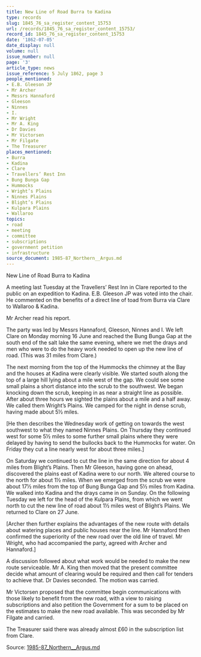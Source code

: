 ```yaml
---
title: New Line of Road Burra to Kadina
type: records
slug: 1845_76_sa_register_content_15753
url: /records/1845_76_sa_register_content_15753/
record_id: 1845_76_sa_register_content_15753
date: '1862-07-05'
date_display: null
volume: null
issue_number: null
page: '3'
article_type: news
issue_reference: 5 July 1862, page 3
people_mentioned:
- E.B. Gleeson JP
- Mr Archer
- Messrs Hannaford
- Gleeson
- Ninnes
- I.
- Mr Wright
- Mr A. King
- Dr Davies
- Mr Victorsen
- Mr Filgate
- The Treasurer
places_mentioned:
- Burra
- Kadina
- Clare
- Travellers’ Rest Inn
- Bung Bunga Gap
- Hummocks
- Wright’s Plains
- Ninnes Plains
- Blight’s Plains
- Kulpara Plains
- Wallaroo
topics:
- road
- meeting
- committee
- subscriptions
- government petition
- infrastructure
source_document: 1985-87_Northern__Argus.md
---
```


New Line of Road Burra to Kadina

A meeting last Tuesday at the Travellers’ Rest Inn in Clare reported to the public on an expedition to Kadina.  E.B. Gleeson JP was voted into the chair.  He commented on the benefits of a direct line of toad from Burra via Clare to Wallaroo & Kadina.

Mr Archer read his report.

The party was led by Messrs Hannaford, Gleeson, Ninnes and I.  We left Clare on Monday morning 16 June and reached the Bung Bunga Gap at the south end of the salt lake the same evening, where we met the drays and men who were to do the heavy work needed to open up the new line of road.  (This was 31 miles from Clare.)

The next morning from the top of the Hummocks the chimney at the Bay and the houses at Kadina were clearly visible.  We started south along the top of a large hill lying about a mile west of the gap.  We could see some small plains a short distance into the scrub to the southwest.  We began knocking down the scrub, keeping in as near a straight line as possible.  After about three hours we sighted the plains about a mile and a half away.  We called them Wright’s Plains.  We camped for the night in dense scrub, having made about 5½ miles.

[He then describes the Wednesday work of getting on towards the west southwest to what they named Ninnes Plains. On Thursday they continued west for some 5½ miles to some further small plains where they were delayed by having to send the bullocks back to the Hummocks for water.  On Friday they cut a line nearly west for about three miles.]

On Saturday we continued to cut the line in the same direction for about 4 miles from Blight’s Plains.  Then Mr Gleeson, having gone on ahead, discovered the plains east of Kadina were to our north.  We altered course to the north for about 1½ miles.  When we emerged from the scrub we were about 17½ miles from the top of Bung Bunga Gap and 5½ miles from Kadina.  We walked into Kadina and the drays came in on Sunday.  On the following Tuesday we left for the head of the Kulpara Plains, from which we went north to cut the new line of road about 1½ miles west of Blight’s Plains.  We returned to Clare on 27 June.

[Archer then further explains the advantages of the new route with details about watering places and public houses near the line.  Mr Hannaford then confirmed the superiority of the new road over the old line of travel.  Mr Wright, who had accompanied the party, agreed with Archer and Hannaford.]

A discussion followed about what work would be needed to make the new route serviceable.  Mr A. King then moved that the present committee decide what amount of clearing would be required and then call for tenders to achieve that.  Dr Davies seconded.  The motion was carried.

Mr Victorsen proposed that the committee begin communications with those likely to benefit from the new road, with a view to raising subscriptions and also petition the Government for a sum to be placed on the estimates to make the new road available.  This was seconded by Mr Filgate and carried.

The Treasurer said there was already almost £60 in the subscription list from Clare.

Source: [1985-87_Northern__Argus.md](/downloads/markdown/1985-87_Northern__Argus.md)
